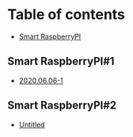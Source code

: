 # Table of contents

* [Smart RaspberryPI](README.md)

## Smart RaspberryPI\#1 <a id="smart-raspberrypi_1"></a>

* [2020.06.06-1](smart-raspberrypi_1/2020.06.06-1.md)

## Smart RaspberryPI\#2

* [Untitled](smart-raspberrypi-2/untitled.md)

